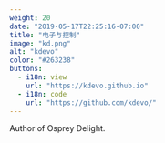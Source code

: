 ```yaml
---
weight: 20
date: "2019-05-17T22:25:16-07:00"
title: "电子与控制"
image: "kd.png"
alt: "kdevo"
color: "#263238"
buttons:
  - i18n: view
    url: "https://kdevo.github.io"
  - i18n: code 
    url: "https://github.com/kdevo/"
---
```


Author of Osprey Delight.